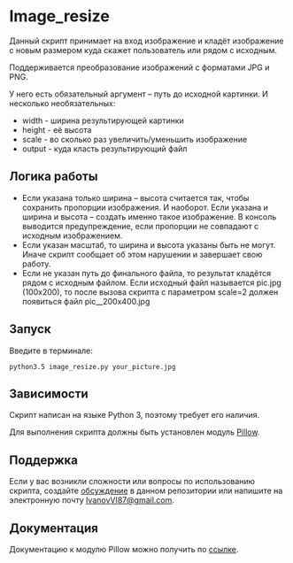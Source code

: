 
# Image_resize

Данный скрипт принимает на вход изображение и кладёт изображение с новым размером куда скажет пользователь или рядом с исходным.

Поддерживается преобразование изображений с форматами JPG и PNG.

У него есть обязательный аргумент – путь до исходной картинки. И несколько необязательных:
* width - ширина результирующей картинки
* height - её высота
* scale - во сколько раз увеличить/уменьшить изображение
* output - куда класть результирующий файл

## Логика работы

- Если указана только ширина – высота считается так, чтобы сохранить пропорции изображения. И наоборот. Если указана и ширина и высота – создать именно такое изображение. В консоль выводится предупреждение, если пропорции не совпадают с исходным изображением.
- Если указан масштаб, то ширина и высота указаны быть не могут. Иначе скрипт сообщает об этом нарушении и завершает свою работу.
- Если не указан путь до финального файла, то результат кладётся рядом с исходным файлом. Если исходный файл называется pic.jpg (100x200), то после вызова скрипта с параметром scale=2 должен появиться файл pic__200x400.jpg

## Запуск

Введите в терминале:

    python3.5 image_resize.py your_picture.jpg

## Зависимости

Скрипт написан на языке Python 3, поэтому требует его наличия.

Для выполнения скрипта должны быть установлен модуль [Pillow][].

## Поддержка

Если у вас возникли сложности или вопросы по использованию скрипта, создайте 
[обсуждение][] в данном репозитории или напишите на электронную почту 
<IvanovVI87@gmail.com>.

## Документация

Документацию к модулю Pillow можно получить по [ссылке][].

[Pillow]: https://pypi.python.org/pypi/Pillow/3.4.1
[обсуждение]: https://github.com/santax666/12_image_resize/issues
[ссылке]: https://pillow.readthedocs.io/
